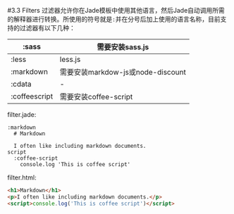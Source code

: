 #3.3 Filters
过滤器允许你在Jade模板中使用其他语言，然后Jade自动调用所需的解释器进行转换。所使用的符号就是`:`并在分号后加上使用的语言名称，目前支持的过滤器有以下几种：

| :sass | 需要安装sass.js |
| -- | -- |
| :less | less.js |
| :markdown | 需要安装markdow-js或node-discount |
| :cdata | - |
| :coffeescript | 需要安装coffee-script |

filter.jade:
```jade
:markdown
  # Markdown

  I often like including markdown documents.
script
  :coffee-script
    console.log 'This is coffee script'
```
filter.html:
```html
<h1>Markdown</h1>
<p>I often like including markdown documents.</p>
<script>console.log('This is coffee script')</script>
```